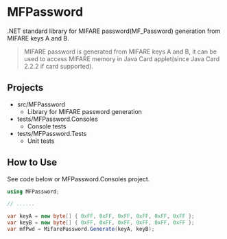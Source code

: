 # MFPassword

.NET standard library for MIFARE password(MF_Password) generation from MIFARE keys A and B.

> MIFARE password is generated from MIFARE keys A and B, it can be used to access MIFARE memory in Java Card applet(since Java Card 2.2.2 if card supported).

## Projects

- src/MFPassword
  - Library for MIFARE password generation
- tests/MFPassword.Consoles
  - Console tests
- tests/MFPassword.Tests
  - Unit tests

## How to Use

See code below or MFPassword.Consoles project.

```cs
using MFPassword;

// ......

var keyA = new byte[] { 0xFF, 0xFF, 0xFF, 0xFF, 0xFF, 0xFF };
var keyB = new byte[] { 0xFF, 0xFF, 0xFF, 0xFF, 0xFF, 0xFF };
var mfPwd = MifarePassword.Generate(keyA, keyB);
```